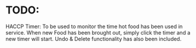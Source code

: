# TODO:

HACCP Timer:
To be used to monitor the time hot food has been used in service. When new Food has been brought out, simply click the timer and a new timer will start.
Undo & Delete functionality has also been included.
